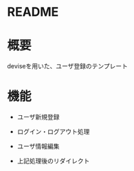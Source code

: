 # README

# 概要

deviseを用いた、ユーザ登録のテンプレート

# 機能

* ユーザ新規登録

* ログイン・ログアウト処理

* ユーザ情報編集

* 上記処理後のリダイレクト
